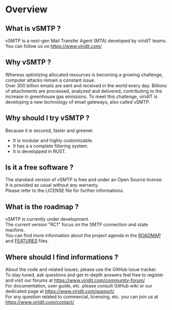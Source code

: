 # Overview

## What is vSMTP ?
vSMTP is a next-gen Mail Transfer Agent (MTA) developed by viridIT teams.  
You can follow us on https://www.viridit.com/

## Why vSMTP ?
Whereas optimizing allocated resources is becoming a growing challenge, computer attacks remain a constant issue.  
Over 300 billion emails are sent and received in the world every day. Billions of attachments are processed, analyzed and delivered, contributing to the increase in greenhouse gas emissions.
To meet this challenge, viridIT is developing a new technology of email gateways, also called vSMTP.

## Why should I try vSMTP ?
Because it is secured, faster and greener.
- It is modular and highly customizable.
- It has a a complete filtering system.
- It is developped in RUST.

## Is it a free software ?
The standard version of vSMTP is free and under an Open Source license.   
It is provided as usual without any warranty.  
Please refer to the LICENSE file for further informations.

## What is the roadmap ?
vSMTP is currently under development.  
The current version "RC1" focus on the SMTP connection and state machine.  
You can find more information about the project agenda in the [ROADMAP](https://github.com/viridIT/vSMTP/blob/main/ROADMAP.md) and [FEATURES](https://github.com/viridIT/vSMTP/blob/main/FEATURES.md) files.

## Where should I find informations ?
About the code and related issues, please use the GitHub issue tracker.  
To stay tuned, ask questions and get in-depth answers feel free to register and visit our forums at https://www.viridit.com/community-forum/  
For documentation, user guide, etc. please consult GitHub wiki or our dedicated page at https://www.viridit.com/support/  
For any question related to commercial, licensing, etc. you can join us at https://www.viridit.com/contact/
